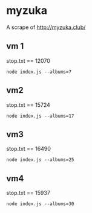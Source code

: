 # myzuka

A scrape of http://myzuka.club/

## vm 1

stop.txt == 12070

```
node index.js --albums=7
```

## vm2

stop.txt == 15724

```
node index.js --albums=17
```

## vm3

stop.txt == 16490

```
node index.js --albums=25
```

## vm4

stop.txt == 15937

```
node index.js --albums=30
```
